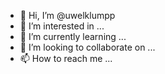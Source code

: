 - 👋 Hi, I’m @uwelklumpp
- 👀 I’m interested in ...
- 🌱 I’m currently learning ...
- 💞️ I’m looking to collaborate on ...
- 📫 How to reach me ...

<!---
uwelklumpp/uwelklumpp is a ✨ special ✨ repository because its `README.md` (this file) appears on your GitHub profile.
You can click the Preview link to take a look at your changes.
--->
